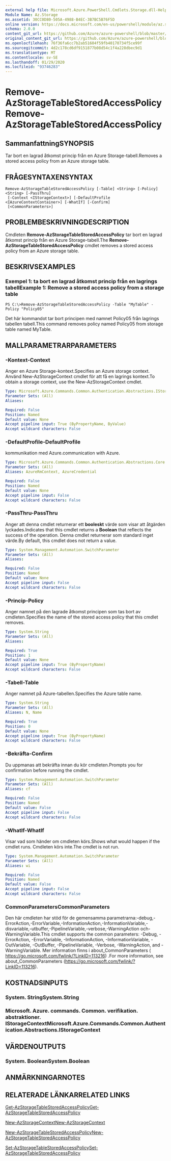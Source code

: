 ```yaml
---
external help file: Microsoft.Azure.PowerShell.Cmdlets.Storage.dll-Help.xml
Module Name: Az.Storage
ms.assetid: 30CC0D80-505A-4988-B4EC-3B7BC5B76F5D
online version: https://docs.microsoft.com/en-us/powershell/module/az.storage/remove-azstoragetablestoredaccesspolicy
schema: 2.0.0
content_git_url: https://github.com/Azure/azure-powershell/blob/master/src/Storage/Storage.Management/help/Remove-AzStorageTableStoredAccessPolicy.md
original_content_git_url: https://github.com/Azure/azure-powershell/blob/master/src/Storage/Storage.Management/help/Remove-AzStorageTableStoredAccessPolicy.md
ms.openlocfilehash: 76f36fa6cc7b2ab51604f59fb40170734f5ce99f
ms.sourcegitcommit: 4d2c178cd6df9151877b08d54c1f4a228dbec9d1
ms.translationtype: MT
ms.contentlocale: sv-SE
ms.lasthandoff: 01/29/2020
ms.locfileid: "93746283"
---
```

# <span data-ttu-id="307e9-101">Remove-AzStorageTableStoredAccessPolicy</span><span class="sxs-lookup"><span data-stu-id="307e9-101">Remove-AzStorageTableStoredAccessPolicy</span></span>

## <span data-ttu-id="307e9-102">Sammanfattning</span><span class="sxs-lookup"><span data-stu-id="307e9-102">SYNOPSIS</span></span>
<span data-ttu-id="307e9-103">Tar bort en lagrad åtkomst princip från en Azure Storage-tabell.</span><span class="sxs-lookup"><span data-stu-id="307e9-103">Removes a stored access policy from an Azure storage table.</span></span>

## <span data-ttu-id="307e9-104">FRÅGESYNTAXEN</span><span class="sxs-lookup"><span data-stu-id="307e9-104">SYNTAX</span></span>

```
Remove-AzStorageTableStoredAccessPolicy [-Table] <String> [-Policy] <String> [-PassThru]
 [-Context <IStorageContext>] [-DefaultProfile <IAzureContextContainer>] [-WhatIf] [-Confirm]
 [<CommonParameters>]
```

## <span data-ttu-id="307e9-105">PROBLEMBESKRIVNING</span><span class="sxs-lookup"><span data-stu-id="307e9-105">DESCRIPTION</span></span>
<span data-ttu-id="307e9-106">Cmdleten **Remove-AzStorageTableStoredAccessPolicy** tar bort en lagrad åtkomst princip från en Azure Storage-tabell.</span><span class="sxs-lookup"><span data-stu-id="307e9-106">The **Remove-AzStorageTableStoredAccessPolicy** cmdlet removes a stored access policy from an Azure storage table.</span></span>

## <span data-ttu-id="307e9-107">BESKRIVS</span><span class="sxs-lookup"><span data-stu-id="307e9-107">EXAMPLES</span></span>

### <span data-ttu-id="307e9-108">Exempel 1: ta bort en lagrad åtkomst princip från en lagrings tabell</span><span class="sxs-lookup"><span data-stu-id="307e9-108">Example 1: Remove a stored access policy from a storage table</span></span>
```
PS C:\>Remove-AzStorageTableStoredAccessPolicy -Table "MyTable" -Policy "Policy05"
```

<span data-ttu-id="307e9-109">Det här kommandot tar bort principen med namnet Policy05 från lagrings tabellen tabell.</span><span class="sxs-lookup"><span data-stu-id="307e9-109">This command removes policy named Policy05 from storage table named MyTable.</span></span>

## <span data-ttu-id="307e9-110">MALLPARAMETRAR</span><span class="sxs-lookup"><span data-stu-id="307e9-110">PARAMETERS</span></span>

### <span data-ttu-id="307e9-111">-Kontext</span><span class="sxs-lookup"><span data-stu-id="307e9-111">-Context</span></span>
<span data-ttu-id="307e9-112">Anger en Azure Storage-kontext.</span><span class="sxs-lookup"><span data-stu-id="307e9-112">Specifies an Azure storage context.</span></span>
<span data-ttu-id="307e9-113">Använd New-AzStorageContext cmdlet för att få en lagrings kontext.</span><span class="sxs-lookup"><span data-stu-id="307e9-113">To obtain a storage context, use the New-AzStorageContext cmdlet.</span></span>

```yaml
Type: Microsoft.Azure.Commands.Common.Authentication.Abstractions.IStorageContext
Parameter Sets: (All)
Aliases:

Required: False
Position: Named
Default value: None
Accept pipeline input: True (ByPropertyName, ByValue)
Accept wildcard characters: False
```

### <span data-ttu-id="307e9-114">-DefaultProfile</span><span class="sxs-lookup"><span data-stu-id="307e9-114">-DefaultProfile</span></span>
<span data-ttu-id="307e9-115">kommunikation med Azure.</span><span class="sxs-lookup"><span data-stu-id="307e9-115">communication with Azure.</span></span>

```yaml
Type: Microsoft.Azure.Commands.Common.Authentication.Abstractions.Core.IAzureContextContainer
Parameter Sets: (All)
Aliases: AzureRmContext, AzureCredential

Required: False
Position: Named
Default value: None
Accept pipeline input: False
Accept wildcard characters: False
```

### <span data-ttu-id="307e9-116">-PassThru</span><span class="sxs-lookup"><span data-stu-id="307e9-116">-PassThru</span></span>
<span data-ttu-id="307e9-117">Anger att denna cmdlet returnerar ett **booleskt** värde som visar att åtgärden lyckades.</span><span class="sxs-lookup"><span data-stu-id="307e9-117">Indicates that this cmdlet returns a **Boolean** that reflects the success of the operation.</span></span>
<span data-ttu-id="307e9-118">Denna cmdlet returnerar som standard inget värde.</span><span class="sxs-lookup"><span data-stu-id="307e9-118">By default, this cmdlet does not return a value.</span></span>

```yaml
Type: System.Management.Automation.SwitchParameter
Parameter Sets: (All)
Aliases:

Required: False
Position: Named
Default value: None
Accept pipeline input: False
Accept wildcard characters: False
```

### <span data-ttu-id="307e9-119">-Princip</span><span class="sxs-lookup"><span data-stu-id="307e9-119">-Policy</span></span>
<span data-ttu-id="307e9-120">Anger namnet på den lagrade åtkomst principen som tas bort av cmdleten.</span><span class="sxs-lookup"><span data-stu-id="307e9-120">Specifies the name of the stored access policy that this cmdlet removes.</span></span>

```yaml
Type: System.String
Parameter Sets: (All)
Aliases:

Required: True
Position: 1
Default value: None
Accept pipeline input: True (ByPropertyName)
Accept wildcard characters: False
```

### <span data-ttu-id="307e9-121">-Tabell</span><span class="sxs-lookup"><span data-stu-id="307e9-121">-Table</span></span>
<span data-ttu-id="307e9-122">Anger namnet på Azure-tabellen.</span><span class="sxs-lookup"><span data-stu-id="307e9-122">Specifies the Azure table name.</span></span>

```yaml
Type: System.String
Parameter Sets: (All)
Aliases: N, Name

Required: True
Position: 0
Default value: None
Accept pipeline input: True (ByPropertyName)
Accept wildcard characters: False
```

### <span data-ttu-id="307e9-123">-Bekräfta</span><span class="sxs-lookup"><span data-stu-id="307e9-123">-Confirm</span></span>
<span data-ttu-id="307e9-124">Du uppmanas att bekräfta innan du kör cmdleten.</span><span class="sxs-lookup"><span data-stu-id="307e9-124">Prompts you for confirmation before running the cmdlet.</span></span>

```yaml
Type: System.Management.Automation.SwitchParameter
Parameter Sets: (All)
Aliases: cf

Required: False
Position: Named
Default value: False
Accept pipeline input: False
Accept wildcard characters: False
```

### <span data-ttu-id="307e9-125">-WhatIf</span><span class="sxs-lookup"><span data-stu-id="307e9-125">-WhatIf</span></span>
<span data-ttu-id="307e9-126">Visar vad som händer om cmdleten körs.</span><span class="sxs-lookup"><span data-stu-id="307e9-126">Shows what would happen if the cmdlet runs.</span></span>
<span data-ttu-id="307e9-127">Cmdleten körs inte.</span><span class="sxs-lookup"><span data-stu-id="307e9-127">The cmdlet is not run.</span></span>

```yaml
Type: System.Management.Automation.SwitchParameter
Parameter Sets: (All)
Aliases: wi

Required: False
Position: Named
Default value: False
Accept pipeline input: False
Accept wildcard characters: False
```

### <span data-ttu-id="307e9-128">CommonParameters</span><span class="sxs-lookup"><span data-stu-id="307e9-128">CommonParameters</span></span>
<span data-ttu-id="307e9-129">Den här cmdleten har stöd för de gemensamma parametrarna:-debug,-ErrorAction,-ErrorVariable,-InformationAction,-InformationVariable,-disvariable,-utbuffer,-PipelineVariable,-verbose,-WarningAction och-WarningVariable.</span><span class="sxs-lookup"><span data-stu-id="307e9-129">This cmdlet supports the common parameters: -Debug, -ErrorAction, -ErrorVariable, -InformationAction, -InformationVariable, -OutVariable, -OutBuffer, -PipelineVariable, -Verbose, -WarningAction, and -WarningVariable.</span></span> <span data-ttu-id="307e9-130">Mer information finns i about_CommonParameters ( https://go.microsoft.com/fwlink/?LinkID=113216) .</span><span class="sxs-lookup"><span data-stu-id="307e9-130">For more information, see about_CommonParameters (https://go.microsoft.com/fwlink/?LinkID=113216).</span></span>

## <span data-ttu-id="307e9-131">KOSTNADS</span><span class="sxs-lookup"><span data-stu-id="307e9-131">INPUTS</span></span>

### <span data-ttu-id="307e9-132">System. String</span><span class="sxs-lookup"><span data-stu-id="307e9-132">System.String</span></span>

### <span data-ttu-id="307e9-133">Microsoft. Azure. commands. Common. verifikation. abstraktioner. IStorageContext</span><span class="sxs-lookup"><span data-stu-id="307e9-133">Microsoft.Azure.Commands.Common.Authentication.Abstractions.IStorageContext</span></span>

## <span data-ttu-id="307e9-134">VÄRDEN</span><span class="sxs-lookup"><span data-stu-id="307e9-134">OUTPUTS</span></span>

### <span data-ttu-id="307e9-135">System. Boolean</span><span class="sxs-lookup"><span data-stu-id="307e9-135">System.Boolean</span></span>

## <span data-ttu-id="307e9-136">ANMÄRKNINGAR</span><span class="sxs-lookup"><span data-stu-id="307e9-136">NOTES</span></span>

## <span data-ttu-id="307e9-137">RELATERADE LÄNKAR</span><span class="sxs-lookup"><span data-stu-id="307e9-137">RELATED LINKS</span></span>

[<span data-ttu-id="307e9-138">Get-AzStorageTableStoredAccessPolicy</span><span class="sxs-lookup"><span data-stu-id="307e9-138">Get-AzStorageTableStoredAccessPolicy</span></span>](./Get-AzStorageTableStoredAccessPolicy.md)

[<span data-ttu-id="307e9-139">New-AzStorageContext</span><span class="sxs-lookup"><span data-stu-id="307e9-139">New-AzStorageContext</span></span>](./New-AzStorageContext.md)

[<span data-ttu-id="307e9-140">New-AzStorageTableStoredAccessPolicy</span><span class="sxs-lookup"><span data-stu-id="307e9-140">New-AzStorageTableStoredAccessPolicy</span></span>](./New-AzStorageTableStoredAccessPolicy.md)

[<span data-ttu-id="307e9-141">Set-AzStorageTableStoredAccessPolicy</span><span class="sxs-lookup"><span data-stu-id="307e9-141">Set-AzStorageTableStoredAccessPolicy</span></span>](./Set-AzStorageTableStoredAccessPolicy.md)

